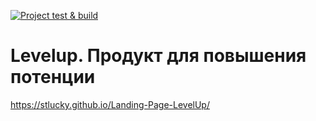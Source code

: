 [![Project test & build](https://github.com/stLucky/Landing-Page-LevelUp/actions/workflows/main.yml/badge.svg)](https://github.com/stLucky/Landing-Page-LevelUp/actions/workflows/main.yml)
# Levelup. Продукт для повышения потенции
https://stlucky.github.io/Landing-Page-LevelUp/
